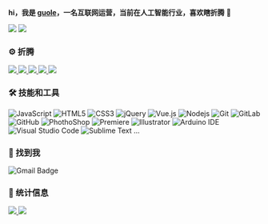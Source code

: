 **hi，我是 [guole](https://guole.fun/)，一名互联网运营，当前在人工智能行业，喜欢瞎折腾** 👋

[<img src ="https://img.shields.io/badge/%F0%9F%8C%90-guole.fun-brightgreen">](https://guole.fun/)
![](https://komarev.com/ghpvc/?username=kuole-o&color=blue)

### ⚙ 折腾

<a href="https://github.com/kuole-o/IoT_xiaoai_blinker">
  <img src="https://github-readme-stats.vercel.app/api/pin/?username=kuole-o&repo=IoT_xiaoai_blinker&theme=onedark" />
</a>
<a href="https://github.com/kuole-o/Actions-OpenWrt">
  <img src="https://github-readme-stats.vercel.app/api/pin/?username=kuole-o&repo=Actions-OpenWrt&theme=onedark" />
</a>
<a href="https://github.com/kuole-o/hexo-butterfly-charts">
  <img src="https://github-readme-stats.vercel.app/api/pin/?username=kuole-o&repo=hexo-butterfly-charts&theme=onedark" />
</a>
<a href="https://github.com/kuole-o/hexo-tag-map">
  <img src="https://github-readme-stats.vercel.app/api/pin/?username=kuole-o&repo=hexo-tag-map&theme=onedark" />
</a>
<a href="https://github.com/kuole-o/bber-ispeak">
  <img src="https://github-readme-stats.vercel.app/api/pin/?username=kuole-o&repo=bber-ispeak&theme=onedark" />
</a>

### 🛠 技能和工具

![JavaScript](https://img.shields.io/badge/-JavaScript-black?style=flat-square&logo=javascript)
![HTML5](https://img.shields.io/badge/-HTML5-E34F26?style=flat-square&logo=html5&logoColor=white)
![CSS3](https://img.shields.io/badge/-CSS3-1572B6?style=flat-square&logo=css3)
![jQuery](https://img.shields.io/badge/-jQuery-0769AD?style=flat-square&logo=jQuery&logoColor=white)
![Vue.js](https://img.shields.io/badge/-Vuejs-4FC08D?style=flat-square&logo=vue.js&logoColor=white)
![Nodejs](https://img.shields.io/badge/-Nodejs-339933?style=flat-square&logo=Node.js&logoColor=white)
![Git](https://img.shields.io/badge/-Git-F05032?style=flat-square&logo=git&logoColor=white)
![GitLab](https://img.shields.io/badge/-GitLab-FCA121?style=flat-square&logo=gitlab)
![GitHub](https://img.shields.io/badge/-GitHub-181717?style=flat-square&logo=github)
![PhothoShop](https://img.shields.io/badge/-PhotoShop-071D34?style=flat-square&logo=Adobe-Photoshop&logoColor=54A7F8)
![Premiere](https://img.shields.io/badge/-Premiere-000058?style=flat-square&logo=Adobe-Premiere-Pro&logoColor=9494f7)
![Illustrator](https://img.shields.io/badge/-Illustrator-310000?style=flat-square&logo=Adobe-Illustrator&logoColor=#f79c00)
![Arduino IDE](https://img.shields.io/badge/-Arduino%20IDE-009298?style=flat-square&logo=arduino&logoColor=fff)
![Visual Studio Code](https://img.shields.io/badge/-VSCode-007ACC?style=flat-square&logo=visual-studio-code&logoColor=white)
![Sublime Text](https://img.shields.io/badge/-Sublime-4B4B4B?style=flat-square&logo=sublime-text&logoColor=FF9800)
...

### 💬 找到我 

![Gmail Badge](https://img.shields.io/badge/-guole.fun@qq.com-c14438?style=flat-square&logo=Gmail&logoColor=white)

### 🚦 统计信息

<a href="https://github.com/kuole-o">
  <img src="https://github-readme-stats.vercel.app/api?username=kuole-o&show_icons=true" />
</a>
<a href="https://github.com/weilining/website">
  <img src="https://github-readme-stats.vercel.app/api/top-langs/?username=kuole-o&layout=compact" />
</a>
